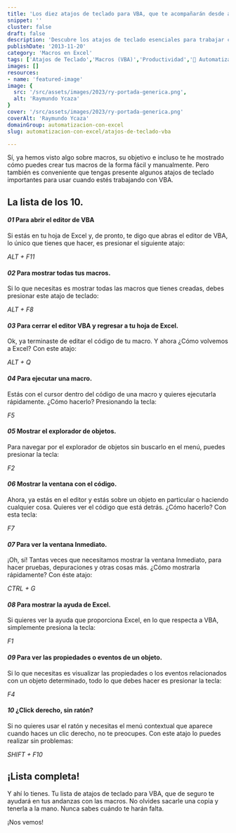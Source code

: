 ```yaml
---
title: 'Los diez atajos de teclado para VBA, que te acompañarán desde ahora.'
snippet: ''
cluster: false
draft: false 
description: 'Descubre los atajos de teclado esenciales para trabajar con VBA en Excel y aumenta tu productividad.'
publishDate: '2013-11-20'
category: 'Macros en Excel'
tags: ['Atajos de Teclado','Macros (VBA)','Productividad','🤖 Automatización con Excel']
images: []
resources: 
- name: 'featured-image'
image: {
  src: '/src/assets/images/2023/ry-portada-generica.png',
  alt: 'Raymundo Ycaza'
}
cover: '/src/assets/images/2023/ry-portada-generica.png'
coverAlt: 'Raymundo Ycaza'
domainGroup: automatizacion-con-excel
slug: automatizacion-con-excel/atajos-de-teclado-vba

---
```


Sí, ya hemos visto algo sobre macros, su objetivo e incluso te he mostrado cómo puedes crear tus macros de la forma fácil y manualmente. Pero también es conveniente que tengas presente algunos atajos de teclado importantes para usar cuando estés trabajando con VBA.

## La lista de los 10.

#### _01_ Para abrir el editor de VBA

Si estás en tu hoja de Excel y, de pronto, te digo que abras el editor de VBA, lo único que tienes que hacer, es presionar el siguiente atajo:

_ALT + F11_

#### _02_ Para mostrar todas tus macros.

Si lo que necesitas es mostrar todas las macros que tienes creadas, debes presionar este atajo de teclado:

_ALT + F8_

#### _03_ Para cerrar el editor VBA y regresar a tu hoja de Excel.

Ok, ya terminaste de editar el código de tu macro. Y ahora ¿Cómo volvemos a Excel? Con este atajo:

_ALT + Q_

#### _04_ Para ejecutar una macro.

Estás con el cursor dentro del código de una macro y quieres ejecutarla rápidamente. ¿Cómo hacerlo? Presionando la tecla:

_F5_

#### _05_ Mostrar el explorador de objetos.

Para navegar por el explorador de objetos sin buscarlo en el menú, puedes presionar la tecla:

_F2_

#### _06_ Mostrar la ventana con el código.

Ahora, ya estás en el editor y estás sobre un objeto en particular o haciendo cualquier cosa. Quieres ver el código que está detrás. ¿Cómo hacerlo? Con esta tecla:

_F7_

#### _07_ Para ver la ventana Inmediato.

¡Oh, sí! Tantas veces que necesitamos mostrar la ventana Inmediato, para hacer pruebas, depuraciones y otras cosas más. ¿Cómo mostrarla rápidamente? Con éste atajo:

_CTRL + G_

#### _08_ Para mostrar la ayuda de Excel.

Si quieres ver la ayuda que proporciona Excel, en lo que respecta a VBA, simplemente presiona la tecla:

_F1_

#### _09_ Para ver las propiedades o eventos de un objeto.

Si lo que necesitas es visualizar las propiedades o los eventos relacionados con un objeto determinado, todo lo que debes hacer es presionar la tecla:

_F4_

#### _10_ ¿Click derecho, sin ratón?

Si no quieres usar el ratón y necesitas el menú contextual que aparece cuando haces un clic derecho, no te preocupes. Con este atajo lo puedes realizar sin problemas:

_SHIFT + F10_

## ¡Lista completa!

Y ahí lo tienes. Tu lista de atajos de teclado para VBA, que de seguro te ayudará en tus andanzas con las macros. No olvides sacarle una copia y tenerla a la mano. Nunca sabes cuándo te harán falta.

¡Nos vemos!
